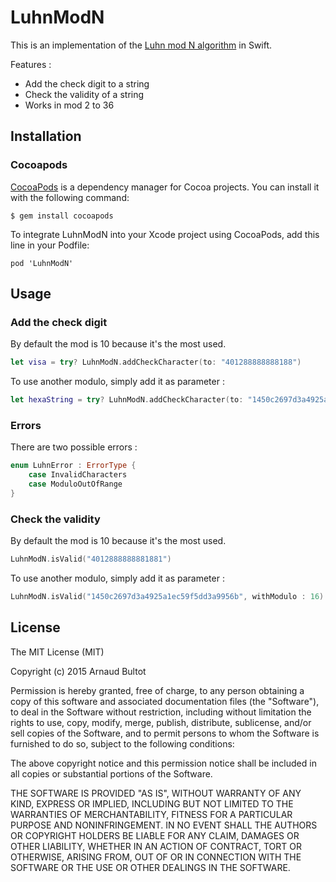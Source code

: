# LuhnModN

This is an implementation of the [Luhn mod N algorithm](https://en.wikipedia.org/wiki/Luhn_mod_N_algorithm) in Swift.

Features : 

* Add the check digit to a string
* Check the validity of a string
* Works in mod 2 to 36

## Installation

### Cocoapods
[CocoaPods](https://github.com/CocoaPods/CocoaPods) is a dependency manager for Cocoa projects. You can install it with the following command:

`$ gem install cocoapods`

To integrate LuhnModN into your Xcode project using CocoaPods, add this line in your Podfile:

```
pod 'LuhnModN'
```

## Usage

### Add the check digit

By default the mod is 10 because it's the most used.

```swift
let visa = try? LuhnModN.addCheckCharacter(to: "401288888888188")
```
To use another modulo, simply add it as parameter :

```swift
let hexaString = try? LuhnModN.addCheckCharacter(to: "1450c2697d3a4925a1ec59f5dd3a9956", withModulo: 16)
```

### Errors

There are two possible errors :

```swift
enum LuhnError : ErrorType {
    case InvalidCharacters
    case ModuloOutOfRange
}
```

### Check the validity

By default the mod is 10 because it's the most used.

```swift
LuhnModN.isValid("4012888888881881")
```

To use another modulo, simply add it as parameter :

```swift
LuhnModN.isValid("1450c2697d3a4925a1ec59f5dd3a9956b", withModulo : 16)
```

## License

The MIT License (MIT)

Copyright (c) 2015 Arnaud Bultot

Permission is hereby granted, free of charge, to any person obtaining a copy of this software and associated documentation files (the "Software"), to deal in the Software without restriction, including without limitation the rights to use, copy, modify, merge, publish, distribute, sublicense, and/or sell copies of the Software, and to permit persons to whom the Software is furnished to do so, subject to the following conditions:

The above copyright notice and this permission notice shall be included in all copies or substantial portions of the Software.

THE SOFTWARE IS PROVIDED "AS IS", WITHOUT WARRANTY OF ANY KIND, EXPRESS OR IMPLIED, INCLUDING BUT NOT LIMITED TO THE WARRANTIES OF MERCHANTABILITY, FITNESS FOR A PARTICULAR PURPOSE AND NONINFRINGEMENT. IN NO EVENT SHALL THE AUTHORS OR COPYRIGHT HOLDERS BE LIABLE FOR ANY CLAIM, DAMAGES OR OTHER LIABILITY, WHETHER IN AN ACTION OF CONTRACT, TORT OR OTHERWISE, ARISING FROM, OUT OF OR IN CONNECTION WITH THE SOFTWARE OR THE USE OR OTHER DEALINGS IN THE SOFTWARE.
